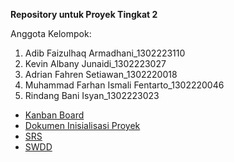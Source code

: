 **Repository untuk Proyek Tingkat 2**

Anggota Kelompok:  
1. Adib Faizulhaq Armadhani_1302223110
2. Kevin Albany Junaidi_1302223027 
3. Adrian Fahren Setiawan_1302220018 
4. Muhammad Farhan Ismali Fentarto_1302220046 
5. Rindang Bani Isyan_1302223023

- [Kanban Board](https://adibfaizulhaq05.atlassian.net/jira/software/projects/PT2/boards/2?assignee=unassigned)
- [Dokumen Inisialisasi Proyek](https://docs.google.com/document/d/13KQQAasxNABEh-jzmozCRlmCHFWIKkUcW9O8GzPMlrY/edit?usp=sharing)
- [SRS](https://docs.google.com/document/d/1c5unVoiZ3041p3Mr-6bhLpYMhp8dSNzEf2yIvSyPxtA/edit)
- [SWDD](https://docs.google.com/document/d/1RareE9nm54tljq9qW2B4SR6LgblbHk1xwwfHNNcXifU/edit?usp=sharing)
